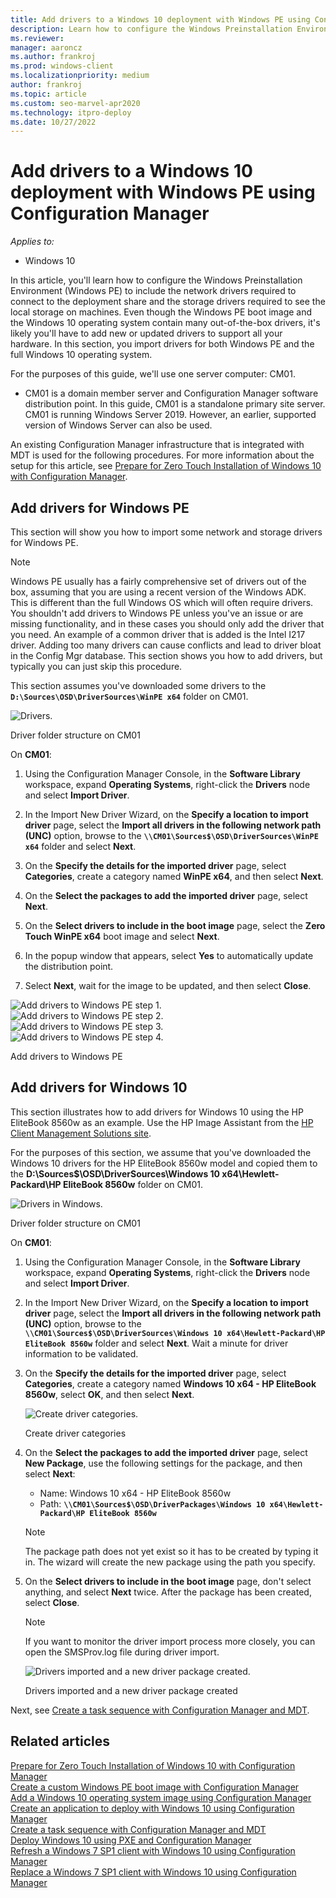 ```yaml
---
title: Add drivers to a Windows 10 deployment with Windows PE using Configuration Manager
description: Learn how to configure the Windows Preinstallation Environment (Windows PE) to include required network and storage drivers.
ms.reviewer: 
manager: aaroncz
ms.author: frankroj
ms.prod: windows-client
ms.localizationpriority: medium
author: frankroj
ms.topic: article
ms.custom: seo-marvel-apr2020
ms.technology: itpro-deploy
ms.date: 10/27/2022
---
```


# Add drivers to a Windows 10 deployment with Windows PE using Configuration Manager

*Applies to:*

- Windows 10

In this article, you'll learn how to configure the Windows Preinstallation Environment (Windows PE) to include the network drivers required to connect to the deployment share and the storage drivers required to see the local storage on machines. Even though the Windows PE boot image and the Windows 10 operating system contain many out-of-the-box drivers, it's likely you'll have to add new or updated drivers to support all your hardware. In this section, you import drivers for both Windows PE and the full Windows 10 operating system.

For the purposes of this guide, we'll use one server computer: CM01.

- CM01 is a domain member server and Configuration Manager software distribution point. In this guide, CM01 is a standalone primary site server. CM01 is running Windows Server 2019. However, an earlier, supported version of Windows Server can also be used.  

 An existing Configuration Manager infrastructure that is integrated with MDT is used for the following procedures. For more information about the setup for this article, see [Prepare for Zero Touch Installation of Windows 10 with Configuration Manager](prepare-for-zero-touch-installation-of-windows-10-with-configuration-manager.md).

## Add drivers for Windows PE

This section will show you how to import some network and storage drivers for Windows PE.

> [!NOTE]
> Windows PE usually has a fairly comprehensive set of drivers out of the box, assuming that you are using a recent version of the Windows ADK. This is different than the full Windows OS which will often require drivers. You shouldn't add drivers to Windows PE unless you've an issue or are missing functionality, and in these cases you should only add the driver that you need.  An example of a common driver that is added is the Intel I217 driver. Adding too many drivers can cause conflicts and lead to driver bloat in the Config Mgr database. This section shows you how to add drivers, but typically you can just skip this procedure.

This section assumes you've downloaded some drivers to the **`D:\Sources\OSD\DriverSources\WinPE x64`** folder on CM01.

![Drivers.](../images/cm01-drivers.png)

Driver folder structure on CM01

On **CM01**:

1. Using the Configuration Manager Console, in the **Software Library** workspace, expand **Operating Systems**, right-click the **Drivers** node and select **Import Driver**.

2. In the Import New Driver Wizard, on the **Specify a location to import driver** page, select the **Import all drivers in the following network path (UNC)** option, browse to the **`\\CM01\Sources$\OSD\DriverSources\WinPE x64`** folder and select **Next**.

3. On the **Specify the details for the imported driver** page, select **Categories**, create a category named **WinPE x64**, and then select **Next**.

4. On the **Select the packages to add the imported driver** page, select **Next**.

5. On the **Select drivers to include in the boot image** page, select the **Zero Touch WinPE x64** boot image and select **Next**.

6. In the popup window that appears, select **Yes** to automatically update the distribution point.

7. Select **Next**, wait for the image to be updated, and then select **Close**.

  ![Add drivers to Windows PE step 1.](../images/fig21-add-drivers1.png)<br>
  ![Add drivers to Windows PE step 2.](../images/fig21-add-drivers2.png)<br>
  ![Add drivers to Windows PE step 3.](../images/fig21-add-drivers3.png)<br>
  ![Add drivers to Windows PE step 4.](../images/fig21-add-drivers4.png)

  Add drivers to Windows PE

## Add drivers for Windows 10

This section illustrates how to add drivers for Windows 10 using the HP EliteBook 8560w as an example. Use the HP Image Assistant from the [HP Client Management Solutions site](https://hp.com/go/clientmanagement).

For the purposes of this section, we assume that you've downloaded the Windows 10 drivers for the HP EliteBook 8560w model and copied them to the **D:\Sources$\OSD\DriverSources\Windows 10 x64\Hewlett-Packard\HP EliteBook 8560w** folder on CM01.

![Drivers in Windows.](../images/cm01-drivers-windows.png)

Driver folder structure on CM01

On **CM01**:

1. Using the Configuration Manager Console, in the **Software Library** workspace, expand **Operating Systems**, right-click the **Drivers** node and select **Import Driver**.

2. In the Import New Driver Wizard, on the **Specify a location to import driver** page, select the **Import all drivers in the following network path (UNC)** option, browse to the **`\\CM01\Sources$\OSD\DriverSources\Windows 10 x64\Hewlett-Packard\HP EliteBook 8560w`** folder and select **Next**. Wait a minute for driver information to be validated.

3. On the **Specify the details for the imported driver** page, select **Categories**, create a category named **Windows 10 x64 - HP EliteBook 8560w**, select **OK**, and then select **Next**.

    ![Create driver categories.](../images/fig22-createcategories.png "Create driver categories")

    Create driver categories

4. On the **Select the packages to add the imported driver** page, select **New Package**, use the following settings for the package, and then select **Next**:

    - Name: Windows 10 x64 - HP EliteBook 8560w
    - Path: **`\\CM01\Sources$\OSD\DriverPackages\Windows 10 x64\Hewlett-Packard\HP EliteBook 8560w`**

    > [!NOTE]
    > The package path does not yet exist so it has to be created by typing it in. The wizard will create the new package using the path you specify.

5. On the **Select drivers to include in the boot image** page, don't select anything, and select **Next** twice. After the package has been created, select **Close**.

    > [!NOTE]
    > If you want to monitor the driver import process more closely, you can open the SMSProv.log file during driver import.
  
    ![Drivers imported and a new driver package created.](../images/cm01-drivers-packages.png "Drivers imported and a new driver package created")
  
    Drivers imported and a new driver package created

Next, see [Create a task sequence with Configuration Manager and MDT](create-a-task-sequence-with-configuration-manager-and-mdt.md).

## Related articles

[Prepare for Zero Touch Installation of Windows 10 with Configuration Manager](prepare-for-zero-touch-installation-of-windows-10-with-configuration-manager.md)<br>
[Create a custom Windows PE boot image with Configuration Manager](create-a-custom-windows-pe-boot-image-with-configuration-manager.md)<br>
[Add a Windows 10 operating system image using Configuration Manager](add-a-windows-10-operating-system-image-using-configuration-manager.md)<br>
[Create an application to deploy with Windows 10 using Configuration Manager](create-an-application-to-deploy-with-windows-10-using-configuration-manager.md)<br>
[Create a task sequence with Configuration Manager and MDT](./create-a-task-sequence-with-configuration-manager-and-mdt.md)<br>
[Deploy Windows 10 using PXE and Configuration Manager](deploy-windows-10-using-pxe-and-configuration-manager.md)<br>
[Refresh a Windows 7 SP1 client with Windows 10 using Configuration Manager](refresh-a-windows-7-client-with-windows-10-using-configuration-manager.md)<br>
[Replace a Windows 7 SP1 client with Windows 10 using Configuration Manager](replace-a-windows-7-client-with-windows-10-using-configuration-manager.md)<br>
